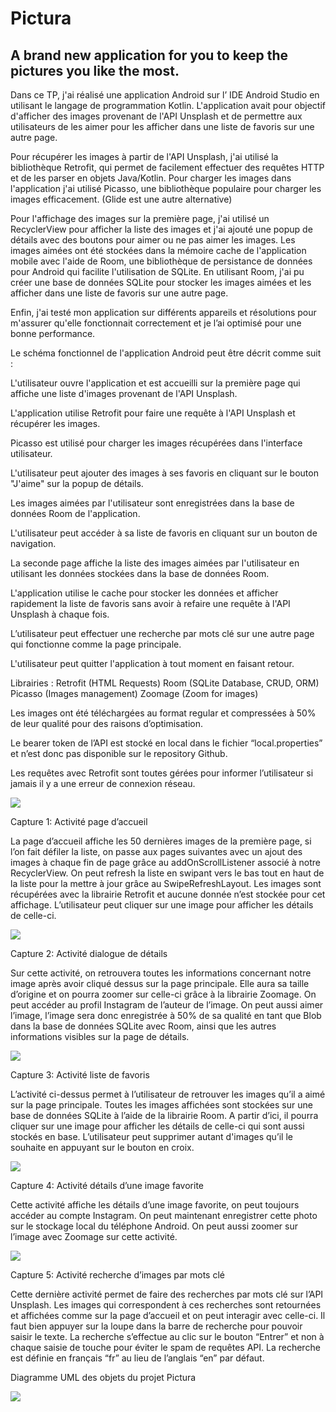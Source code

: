# Pictura
A brand new application for you to keep the pictures you like the most.
---

Dans ce TP, j'ai réalisé une application Android sur l’ IDE Android Studio en utilisant le langage de programmation Kotlin. L'application avait pour objectif d'afficher des images provenant de l'API Unsplash et de permettre aux utilisateurs de les aimer pour les afficher dans une liste de favoris sur une autre page.

Pour récupérer les images à partir de l'API Unsplash, j'ai utilisé la bibliothèque Retrofit, qui permet de facilement effectuer des requêtes HTTP et de les parser en objets Java/Kotlin. Pour charger les images dans l'application j'ai utilisé Picasso, une bibliothèque populaire pour charger les images efficacement. (Glide est une autre alternative)

Pour l'affichage des images sur la première page, j'ai utilisé un RecyclerView pour afficher la liste des images et j'ai ajouté une popup de détails avec des boutons pour aimer ou ne pas aimer les images. Les images aimées ont été stockées dans la mémoire cache de l'application mobile avec l'aide de Room, une bibliothèque de persistance de données pour Android qui facilite l'utilisation de SQLite.
En utilisant Room, j'ai pu créer une base de données SQLite pour stocker les images aimées et les afficher dans une liste de favoris sur une autre page.

Enfin, j'ai testé mon application sur différents appareils et résolutions pour m'assurer qu'elle fonctionnait correctement et je l’ai optimisé pour une bonne performance.












Le schéma fonctionnel de l'application Android peut être décrit comme suit :

L'utilisateur ouvre l'application et est accueilli sur la première page qui affiche une liste d'images provenant de l'API Unsplash.

L'application utilise Retrofit pour faire une requête à l'API Unsplash et récupérer les images.

Picasso est utilisé pour charger les images récupérées dans l'interface utilisateur.

L'utilisateur peut ajouter des images à ses favoris en cliquant sur le bouton "J'aime" sur la popup de détails.

Les images aimées par l'utilisateur sont enregistrées dans la base de données Room de l'application.

L'utilisateur peut accéder à sa liste de favoris en cliquant sur un bouton de navigation.

La seconde page affiche la liste des images aimées par l'utilisateur en utilisant les données stockées dans la base de données Room.

L'application utilise le cache pour stocker les données et afficher rapidement la liste de favoris sans avoir à refaire une requête à l'API Unsplash à chaque fois.

L’utilisateur peut effectuer une recherche par mots clé sur une autre page qui fonctionne comme la page principale.

L'utilisateur peut quitter l'application à tout moment en faisant retour.

Librairies : 
Retrofit (HTML Requests)
Room (SQLite Database, CRUD, ORM)
Picasso (Images management)
Zoomage (Zoom for images)


Les images ont été téléchargées au format regular et compressées à 50% de leur qualité pour des raisons d’optimisation.

Le bearer token de l’API est stocké en local dans le fichier “local.properties” et n’est donc pas disponible sur le repository Github.

Les requêtes avec Retrofit sont toutes gérées pour informer l’utilisateur si jamais il y a une erreur de connexion réseau.

![](https://i.imgur.com/6ZUJpVV.jpg)

Capture 1: Activité page d’accueil

La page d’accueil affiche les 50 dernières images de la première page, si l’on fait défiler la liste, on passe aux pages suivantes avec un ajout des images à chaque fin de page grâce au addOnScrollListener associé à notre RecyclerView.
On peut refresh la liste en swipant vers le bas tout en haut de la liste pour la mettre à jour grâce au SwipeRefreshLayout.
Les images sont récupérées avec la librairie Retrofit et aucune donnée n’est stockée pour cet affichage.
L’utilisateur peut cliquer sur une image pour afficher les détails de celle-ci.

![](https://i.imgur.com/wPxbwOs.jpg)

Capture 2: Activité dialogue de détails

Sur cette activité, on retrouvera toutes les informations concernant notre image après avoir cliqué dessus sur la page principale.
Elle aura sa taille d’origine et on pourra zoomer sur celle-ci grâce à la librairie Zoomage.
On peut accéder au profil Instagram de l’auteur de l’image.
On peut aussi aimer l’image, l’image sera donc enregistrée à 50% de sa qualité en tant que Blob dans la base de données SQLite avec Room, ainsi que les autres informations visibles sur la page de détails.

![](https://i.imgur.com/BuHynCb.jpg)

Capture 3: Activité liste de favoris

L’activité ci-dessus permet à l’utilisateur de retrouver les images qu’il a aimé sur la page principale. 
Toutes les images affichées sont stockées sur une base de données SQLite à l’aide de la librairie Room.
A partir d’ici, il pourra cliquer sur une image pour afficher les détails de celle-ci qui sont aussi stockés en base.
L’utilisateur peut supprimer autant d'images qu’il le souhaite en appuyant sur le bouton en croix.

![](https://i.imgur.com/U1O5KSW.jpg)

Capture 4: Activité détails d’une image favorite

Cette activité affiche les détails d’une image favorite, on peut toujours accéder au compte Instagram.
On peut maintenant enregistrer cette photo sur le stockage local du téléphone Android.
On peut aussi zoomer sur l’image avec Zoomage sur cette activité.

![](https://i.imgur.com/fees9Pu.jpg)

Capture 5: Activité recherche d’images par mots clé

Cette dernière activité permet de faire des recherches par mots clé sur l’API Unsplash.
Les images qui correspondent à ces recherches sont retournées et affichées comme sur la page d’accueil et on peut interagir avec celle-ci.
Il faut bien appuyer sur la loupe dans la barre de recherche pour pouvoir saisir le texte.
La recherche s’effectue au clic sur le bouton “Entrer” et non à chaque saisie de touche pour éviter le spam de requêtes API.
La recherche est définie en français “fr” au lieu de l’anglais “en” par défaut.













Diagramme UML des objets du projet Pictura

![](https://i.imgur.com/IJEU3Kf.png)
